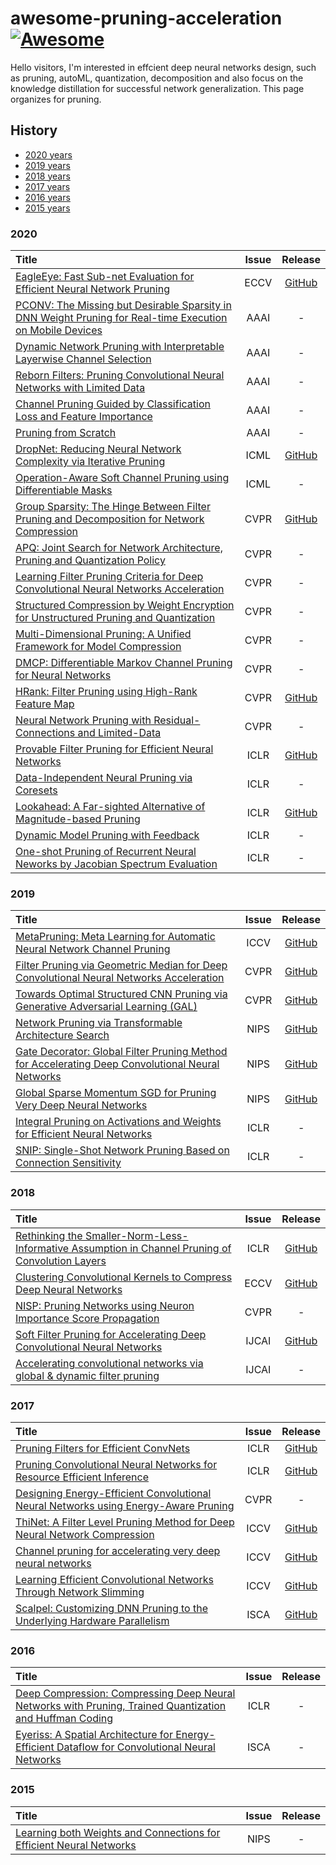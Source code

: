 # awesome-pruning-acceleration [![Awesome](https://awesome.re/badge.svg)](https://awesome.re)
Hello visitors, I'm interested in effcient deep neural networks design, such as pruning, autoML, quantization, decomposition and also focus on the knowledge distillation for successful network generalization. This page organizes for pruning.

## History

- [2020 years](#2020)
- [2019 years](#2019)
- [2018 years](#2018)
- [2017 years](#2017)
- [2016 years](#2016)
- [2015 years](#2015)

### 2020
|   Title  | Issue | Release |
| :--------| :---: | :-----: |
| [EagleEye: Fast Sub-net Evaluation for Efficient Neural Network Pruning](https://arxiv.org/abs/2007.02491) | ECCV | [GitHub](https://github.com/anonymous47823493/EagleEye) |
| [PCONV: The Missing but Desirable Sparsity in DNN Weight Pruning for Real-time Execution on Mobile Devices](https://arxiv.org/pdf/1909.05073.pdf) | AAAI | - |
| [Dynamic Network Pruning with Interpretable Layerwise Channel Selection]() | AAAI | - |
| [Reborn Filters: Pruning Convolutional Neural Networks with Limited Data](https://aaai.org/Papers/AAAI/2020GB/AAAI-TangY.1279.pdf) | AAAI | - |
| [Channel Pruning Guided by Classification Loss and Feature Importance](https://arxiv.org/pdf/2003.06757.pdf) | AAAI | - |
| [Pruning from Scratch](https://www.aaai.org/Papers/AAAI/2020GB/AAAI-WangY.403.pdf) | AAAI | - |
| [DropNet: Reducing Neural Network Complexity via Iterative Pruning](https://proceedings.icml.cc/static/paper_files/icml/2020/2026-Paper.pdf) | ICML | [GitHub](https://github.com/tanchongmin/DropNet) |
| [Operation-Aware Soft Channel Pruning using Differentiable Masks](https://proceedings.icml.cc/static/paper_files/icml/2020/1485-Paper.pdf) | ICML | - |
| [Group Sparsity: The Hinge Between Filter Pruning and Decomposition for Network Compression](https://openaccess.thecvf.com/content_CVPR_2020/papers/Li_Group_Sparsity_The_Hinge_Between_Filter_Pruning_and_Decomposition_for_CVPR_2020_paper.pdf) | CVPR | [GitHub](https://github.com/ofsoundof/group_sparsity)|
| [APQ: Joint Search for Network Architecture, Pruning and Quantization Policy](https://openaccess.thecvf.com/content_CVPR_2020/papers/Wang_APQ_Joint_Search_for_Network_Architecture_Pruning_and_Quantization_Policy_CVPR_2020_paper.pdf) | CVPR | - |
| [Learning Filter Pruning Criteria for Deep Convolutional Neural Networks Acceleration](https://openaccess.thecvf.com/content_CVPR_2020/papers/He_Learning_Filter_Pruning_Criteria_for_Deep_Convolutional_Neural_Networks_Acceleration_CVPR_2020_paper.pdf) | CVPR | - |
| [Structured Compression by Weight Encryption for Unstructured Pruning and Quantization](https://openaccess.thecvf.com/content_CVPR_2020/papers/Kwon_Structured_Compression_by_Weight_Encryption_for_Unstructured_Pruning_and_Quantization_CVPR_2020_paper.pdf) | CVPR | - |
| [Multi-Dimensional Pruning: A Unified Framework for Model Compression](https://openaccess.thecvf.com/content_CVPR_2020/papers/Guo_Multi-Dimensional_Pruning_A_Unified_Framework_for_Model_Compression_CVPR_2020_paper.pdf) | CVPR | - |
| [DMCP: Differentiable Markov Channel Pruning for Neural Networks](https://openaccess.thecvf.com/content_CVPR_2020/papers/Guo_DMCP_Differentiable_Markov_Channel_Pruning_for_Neural_Networks_CVPR_2020_paper.pdf) | CVPR | - |
| [HRank: Filter Pruning using High-Rank Feature Map](https://openaccess.thecvf.com/content_CVPR_2020/papers/Lin_HRank_Filter_Pruning_Using_High-Rank_Feature_Map_CVPR_2020_paper.pdf) | CVPR | [GitHub](https://github.com/lmbxmu/HRank) |
| [Neural Network Pruning with Residual-Connections and Limited-Data](https://openaccess.thecvf.com/content_CVPR_2020/papers/Luo_Neural_Network_Pruning_With_Residual-Connections_and_Limited-Data_CVPR_2020_paper.pdf) | CVPR | - |
| [Provable Filter Pruning for Efficient Neural Networks](https://openreview.net/pdf?id=BJxkOlSYDH) | ICLR | [GitHub](https://github.com/lucaslie/provable_pruning) |
| [Data-Independent Neural Pruning via Coresets](https://openreview.net/pdf?id=H1gmHaEKwB) | ICLR | - |
| [Lookahead: A Far-sighted Alternative of Magnitude-based Pruning](https://openreview.net/pdf?id=ryl3ygHYDB) | ICLR | [GitHub](https://github.com/alinlab/lookahead_pruning) |
| [Dynamic Model Pruning with Feedback](https://openreview.net/pdf?id=SJem8lSFwB) | ICLR | - |
| [One-shot Pruning of Recurrent Neural Neworks by Jacobian Spectrum Evaluation](https://openreview.net/pdf?id=r1e9GCNKvH) | ICLR | - |

### 2019
|   Title  | Issue | Release |
| :--------| :---: | :-----: |
| [MetaPruning: Meta Learning for Automatic Neural Network Channel Pruning](https://arxiv.org/abs/1903.10258) | ICCV | [GitHub](https://github.com/liuzechun/MetaPruning) |
| [Filter Pruning via Geometric Median for Deep Convolutional Neural Networks Acceleration](http://openaccess.thecvf.com/content_CVPR_2019/papers/He_Filter_Pruning_via_Geometric_Median_for_Deep_Convolutional_Neural_Networks_CVPR_2019_paper.pdf) | CVPR | [GitHub](https://github.com/he-y/filter-pruning-geometric-median) |
| [Towards Optimal Structured CNN Pruning via Generative Adversarial Learning (GAL)](http://openaccess.thecvf.com/content_CVPR_2019/papers/Lin_Towards_Optimal_Structured_CNN_Pruning_via_Generative_Adversarial_Learning_CVPR_2019_paper.pdf) | CVPR | [GitHub](https://github.com/ShaohuiLin/GAL) |
| [Network Pruning via Transformable Architecture Search](https://papers.nips.cc/paper/8364-network-pruning-via-transformable-architecture-search) | NIPS | [GitHub](https://github.com/D-X-Y/NAS-Projects) |
| [Gate Decorator: Global Filter Pruning Method for Accelerating Deep Convolutional Neural Networks](https://papers.nips.cc/paper/8486-gate-decorator-global-filter-pruning-method-for-accelerating-deep-convolutional-neural-networks) | NIPS | [GitHub](https://github.com/youzhonghui/gate-decorator-pruning) |
| [Global Sparse Momentum SGD for Pruning Very Deep Neural Networks](https://papers.nips.cc/paper/8867-global-sparse-momentum-sgd-for-pruning-very-deep-neural-networks.pdf) | NIPS | [GitHub](https://github.com/DingXiaoH/GSM-SGD) |
| [Integral Pruning on Activations and Weights for Efficient Neural Networks](https://openreview.net/forum?id=HyevnsCqtQ) | ICLR | - |
| [SNIP: Single-Shot Network Pruning Based on Connection Sensitivity](https://openreview.net/pdf?id=B1VZqjAcYX) | ICLR | - |

### 2018
|   Title  | Issue | Release |
| :--------| :---: | :-----: |
| [Rethinking the Smaller-Norm-Less-Informative Assumption in Channel Pruning of Convolution Layers](https://arxiv.org/abs/1802.00124) | ICLR | [GitHub](https://github.com/jack-willturner/batchnorm-pruning) |
| [Clustering Convolutional Kernels to Compress Deep Neural Networks](http://openaccess.thecvf.com/content_ECCV_2018/papers/Sanghyun_Son_Clustering_Kernels_for_ECCV_2018_paper.pdf) | ECCV | [GitHub](https://github.com/thstkdgus35/clustering-kernels) |
| [NISP: Pruning Networks using Neuron Importance Score Propagation](http://openaccess.thecvf.com/content_cvpr_2018/papers/Yu_NISP_Pruning_Networks_CVPR_2018_paper.pdf) | CVPR | - |
| [Soft Filter Pruning for Accelerating Deep Convolutional Neural Networks](https://www.ijcai.org/Proceedings/2018/0309.pdf) | IJCAI | [GitHub](https://github.com/he-y/soft-filter-pruning) |
| [Accelerating convolutional networks via global & dynamic filter pruning](https://www.ijcai.org/Proceedings/2018/0336.pdf) | IJCAI | - |

### 2017
|   Title  | Issue | Release |
| :--------| :---: | :-----: |
| [Pruning Filters for Efficient ConvNets](https://arxiv.org/abs/1608.08710) | ICLR | [GitHub](https://github.com/Eric-mingjie/rethinking-network-pruning/tree/master/imagenet/l1-norm-pruning) |
| [Pruning Convolutional Neural Networks for Resource Efficient Inference](https://arxiv.org/abs/1611.06440) | ICLR | [GitHub](https://github.com/Tencent/PocketFlow#channel-pruning) |
| [Designing Energy-Efficient Convolutional Neural Networks using Energy-Aware Pruning](https://arxiv.org/abs/1611.05128) | CVPR | - |
| [ThiNet: A Filter Level Pruning Method for Deep Neural Network Compression](http://openaccess.thecvf.com/content_ICCV_2017/papers/Luo_ThiNet_A_Filter_ICCV_2017_paper.pdf) | ICCV | [GitHub](https://github.com/Roll920/ThiNet) |
| [Channel pruning for accelerating very deep neural networks](https://arxiv.org/abs/1707.06168) | ICCV | [GitHub](https://github.com/yihui-he/channel-pruning) |
| [Learning Efficient Convolutional Networks Through Network Slimming](http://openaccess.thecvf.com/content_ICCV_2017/papers/Liu_Learning_Efficient_Convolutional_ICCV_2017_paper.pdf) | ICCV | [GitHub](https://github.com/liuzhuang13/slimming) |
| [Scalpel: Customizing DNN Pruning to the Underlying Hardware Parallelism](https://ieeexplore.ieee.org/document/8192500) | ISCA | [GitHub](https://github.com/jiecaoyu/scalpel-1) |

### 2016
|   Title  | Issue | Release |
| :--------| :---: | :-----: |
| [Deep Compression: Compressing Deep Neural Networks with Pruning, Trained Quantization and Huffman Coding](https://arxiv.org/abs/1510.00149) | ICLR | - |
| [Eyeriss: A Spatial Architecture for Energy-Efficient Dataflow for Convolutional Neural Networks](https://ieeexplore.ieee.org/abstract/document/7551407) | ISCA | - |

### 2015
|   Title  | Issue | Release |
| :--------| :---: | :-----: |
| [Learning both Weights and Connections for Efficient Neural Networks](https://arxiv.org/abs/1506.02626) | NIPS | - |
